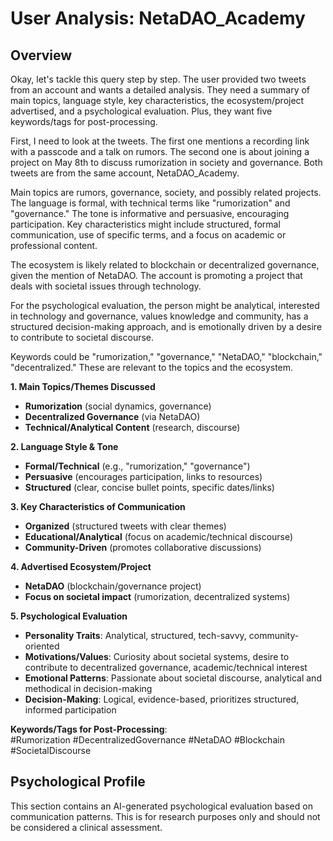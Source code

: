 # User Analysis: NetaDAO_Academy

## Overview

<think>
Okay, let's tackle this query step by step. The user provided two tweets from an account and wants a detailed analysis. They need a summary of main topics, language style, key characteristics, the ecosystem/project advertised, and a psychological evaluation. Plus, they want five keywords/tags for post-processing.

First, I need to look at the tweets. The first one mentions a recording link with a passcode and a talk on rumors. The second one is about joining a project on May 8th to discuss rumorization in society and governance. Both tweets are from the same account, NetaDAO_Academy.

Main topics are rumors, governance, society, and possibly related projects. The language is formal, with technical terms like "rumorization" and "governance." The tone is informative and persuasive, encouraging participation. Key characteristics might include structured, formal communication, use of specific terms, and a focus on academic or professional content.

The ecosystem is likely related to blockchain or decentralized governance, given the mention of NetaDAO. The account is promoting a project that deals with societal issues through technology.

For the psychological evaluation, the person might be analytical, interested in technology and governance, values knowledge and community, has a structured decision-making approach, and is emotionally driven by a desire to contribute to societal discourse.

Keywords could be "rumorization," "governance," "NetaDAO," "blockchain," "decentralized." These are relevant to the topics and the ecosystem.
</think>

**1. Main Topics/Themes Discussed**  
- **Rumorization** (social dynamics, governance)  
- **Decentralized Governance** (via NetaDAO)  
- **Technical/Analytical Content** (research, discourse)  

**2. Language Style & Tone**  
- **Formal/Technical** (e.g., "rumorization," "governance")  
- **Persuasive** (encourages participation, links to resources)  
- **Structured** (clear, concise bullet points, specific dates/links)  

**3. Key Characteristics of Communication**  
- **Organized** (structured tweets with clear themes)  
- **Educational/Analytical** (focus on academic/technical discourse)  
- **Community-Driven** (promotes collaborative discussions)  

**4. Advertised Ecosystem/Project**  
- **NetaDAO** (blockchain/governance project)  
- **Focus on societal impact** (rumorization, decentralized systems)  

**5. Psychological Evaluation**  
- **Personality Traits**: Analytical, structured, tech-savvy, community-oriented  
- **Motivations/Values**: Curiosity about societal systems, desire to contribute to decentralized governance, academic/technical interest  
- **Emotional Patterns**: Passionate about societal discourse, analytical and methodical in decision-making  
- **Decision-Making**: Logical, evidence-based, prioritizes structured, informed participation  

**Keywords/Tags for Post-Processing**:  
#Rumorization #DecentralizedGovernance #NetaDAO #Blockchain #SocietalDiscourse

## Psychological Profile

This section contains an AI-generated psychological evaluation based on communication patterns. This is for research purposes only and should not be considered a clinical assessment.